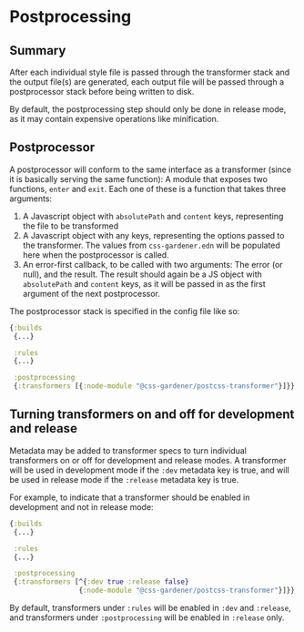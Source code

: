 # Postprocessing

## Summary

After each individual style file is passed through the transformer stack and
the output file(s) are generated, each output file will be passed through
a postprocessor stack before being written to disk.

By default, the postprocessing step should only be done in release mode, as it
may contain expensive operations like minification.

## Postprocessor

A postprocessor will conform to the same interface as a transformer (since
it is basically serving the same function): A module that exposes two functions,
`enter` and `exit`. Each one of these is a function that takes three arguments:

1. A Javascript object with `absolutePath` and `content` keys, representing
   the file to be transformed
1. A Javascript object with any keys, representing the options passed to the
   transformer. The values from `css-gardener.edn` will be populated here when
   the postprocessor is called.
1. An error-first callback, to be called with two arguments: The error (or null),
   and the result. The result should again be a JS object with `absolutePath` and
   `content` keys, as it will be passed in as the first argument of the next
   postprocessor.

The postprocessor stack is specified in the config file like so:

```clj
{:builds
 {...}

 :rules
 {...}

 :postprocessing
 {:transformers [{:node-module "@css-gardener/postcss-transformer"}]}}
```

## Turning transformers on and off for development and release

Metadata may be added to transformer specs to turn individual transformers on
or off for development and release modes. A transformer will be used in
development mode if the `:dev` metadata key is true, and will be used in
release mode if the `:release` metadata key is true.

For example, to indicate that a transformer should be enabled in development
and not in release mode:

```clj
{:builds
 {...}

 :rules
 {...}

 :postprocessing
 {:transformers [^{:dev true :release false}
                 {:node-module "@css-gardener/postcss-transformer"}]}}
```

By default, transformers under `:rules` will be enabled in `:dev` and `:release`,
and transformers under `:postprocessing` will be enabled in `:release` only.

